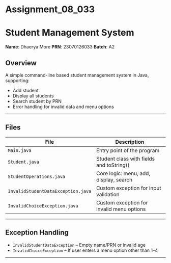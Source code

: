 # Assignment_08_033

# Student Management System

**Name**: Dhaerya More 
**PRN**: 23070126033
**Batch**: A2

## Overview

A simple command-line based student management system in Java, supporting:

- Add student
- Display all students
- Search student by PRN
- Error handling for invalid data and menu options

---

## Files

| File                        | Description |
|-----------------------------|-------------|
| `Main.java`                 | Entry point of the program |
| `Student.java`              | Student class with fields and toString() |
| `StudentOperations.java`    | Core logic: menu, add, display, search |
| `InvalidStudentDataException.java` | Custom exception for input validation |
| `InvalidChoiceException.java`      | Custom exception for invalid menu options |

---

## Exception Handling

- `InvalidStudentDataException` – Empty name/PRN or invalid age
- `InvalidChoiceException` – If user enters a menu option other than 1–4

---

